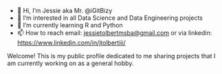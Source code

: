 - 👋 Hi, I’m Jessie aka Mr. @iGitBizy
- 👀 I’m interested in all Data Science and Data Engineering projects
- 🌱 I’m currently learning R and Python
- 📫 How to reach email: jessietolbertmsba@gmail.com or via linkedin: https://www.linkedin.com/in/jtolbertiii/

Welcome! This is my public profile dedicated to me sharing projects that I am currently working on as a general hobby.
